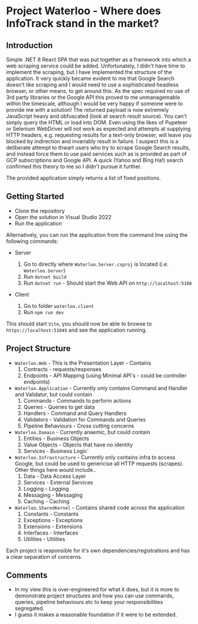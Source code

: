 # Project Waterloo - Where does InfoTrack stand in the market?

## Introduction
Simple .NET 8 React SPA that was put together as a framework into which a web scraping service could be added.
Unfortunately, I didn't have time to implement the scraping, but I have implemented the structure of the application.
It very quickly became evident to me that Google Search doesn't like scraping and I would need to use a sophisticated headless browser, or other means, to get around this.
As the spec required no use of 3rd party libraries or the Google API this proved to me unmanagemable within the timescale, although I would be very happy if someone were to provide me with a solution!
The returned payload is now extremely JavaScript heavy and obfuscated (look at search result source). You can't simply query the HTML or load into DOM.
Even using the likes of Pupeteer or Selenium WebDriver will not work as expected and attempts at supplying HTTP headers,
e.g. requesting results for a text-only browser, will leave you blocked by indirection and invariably result in failure.
I suspect this is a deliberate attempt to thwart users who try to scrape Google Search results, and instead force them to use paid services such as is provided as part of GCP subscriptions and Google API. 
A quick (Yahoo and Bing Ha!) search confirmed this theory to me so I didn't pursue it further.

The provided application simply returns a list of fixed positions.

## Getting Started
- Clone the repository
- Open the solution in Visual Studio 2022
- Run the application

Alternatively, you can run the application from the command line using the following commands:
- Server
  1. Go to directly where `Waterloo.Server.csproj` is located (i.e. `Waterloo.Server`)
  1. Run `dotnet build`
  1. Run `dotnet run` - Should start the Web API on `http://localhost:5166`

- Client
  1. Go to folder `waterloo.client`
  1. Run `npm run dev`

This should start `Vite`, you should now be able to browse to `https://localhost:51049` and see the application running.

## Project Structure
- `Waterloo.Web` - This is the Presentation Layer - Contains
  1. Contracts - requests/responses
  1. Endpoints - API Mapping (using Minimal API's - could be controller endpoints)
- `Waterloo.Application` - Currently only contains Command and Handler and Validator, but could contain
  1. Commands - Commands to perform actions
  1. Queries - Queries to get data
  1. Handlers - Command and Query Handlers
  1. Validators - Validation for Commands and Queries
  1. Pipeline Behaviours - Cross cutting concerns
- `Waterloo.Domain` - Currently anaemic, but could contain
  1. Entities - Business Objects
  1. Value Objects - Objects that have no identity
  1. Services - Business Logic`
- `Waterloo.Infrastructure` - Currently only contains infra to access Google, but could be used to genericise all HTTP requests (scrapes). Other things here would include..
  1. Data - Data Access Layer
  1. Services - External Services
  1. Logging - Logging
  1. Messaging - Messaging
  1. Caching - Caching`
- `Waterloo.SharedKernel` - Contains shared code across the application
  1. Constants - Constants
  1. Exceptions - Exceptions
  1. Extensions - Extensions
  1. Interfaces - Interfaces
  1. Utilities - Utilities
	
Each project is responsible for it's own dependencies/registrations and has a clear separation of concerns.

## Comments
- In my view this is over-engineered for what it does, but it is more to demonstrate project structures and how you can use commands, queries, pipeline behaviours etc to keep your responsibilities segregated.
- I guess it makes a reasonable foundation if it were to be extended.
